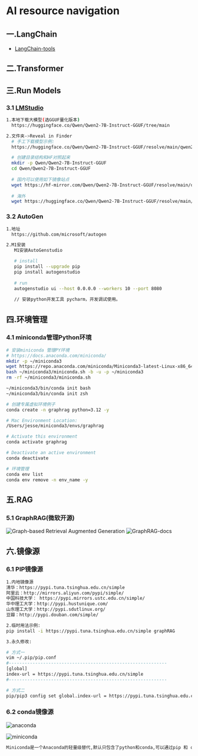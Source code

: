 # AI resource navigation

## 一.LangChain
+ [LangChain-tools](https://python.langchain.com/v0.2/docs/integrations/tools/)

## 二.Transformer

## 三.Run Models
### 3.1 [LMStudio](https://lmstudio.ai/)
```bash
1.本地下载大模型(选GGUF量化版本)
  https://huggingface.co/Qwen/Qwen2-7B-Instruct-GGUF/tree/main

2.文件夹->Reveal in Finder
  # 手工下载模型示例:
  https://huggingface.co/Qwen/Qwen2-7B-Instruct-GGUF/resolve/main/qwen2-7b-instruct-q2_k.gguf

  # 创建目录结构和HF对照起来
  mkdir -p Qwen/Qwen2-7B-Instruct-GGUF
  cd Qwen/Qwen2-7B-Instruct-GGUF
 
  # 国内可以使用如下镜像站点
  wget https://hf-mirror.com/Qwen/Qwen2-7B-Instruct-GGUF/resolve/main/qwen2-7b-instruct-q2_k.gguf
 
  # 海外
  wget https://huggingface.co/Qwen/Qwen2-7B-Instruct-GGUF/resolve/main/qwen2-7b-instruct-q2_k.gguf 
```

### 3.2 AutoGen
```bash
1.地址
  https://github.com/microsoft/autogen

2.M1安装
   M1安装AutoGenstudio

   # install
   pip install --upgrade pip
   pip install autogenstudio
   
   # run
   autogenstudio ui --host 0.0.0.0 --workers 10 --port 8080
   
   // 安装python开发工具 pycharm，开发调试使用。
```

## 四.环境管理

### 4.1 miniconda管理Python环境

```bash
# 安装miniconda 管理PY环境
# https://docs.anaconda.com/miniconda/
mkdir -p ~/miniconda3
wget https://repo.anaconda.com/miniconda/Miniconda3-latest-Linux-x86_64.sh -O ~/miniconda3/miniconda.sh
bash ~/miniconda3/miniconda.sh -b -u -p ~/miniconda3
rm -rf ~/miniconda3/miniconda.sh

~/miniconda3/bin/conda init bash
~/miniconda3/bin/conda init zsh

# 创建专属虚拟环境例子
conda create -n graphrag python=3.12 -y

# Mac Environment Location: 
/Users/jesse/miniconda3/envs/graphrag

# Activate this environment
conda activate graphrag

# Deactivate an active environment
conda deactivate

# 环境管理
conda env list
conda env remove -n env_name -y
```

## 五.RAG

### 5.1 GraphRAG(微软开源)
![Graph-based Retrieval Augmented Generation](https://github.com/microsoft/graphrag)
![GraphRAG-docs](https://microsoft.github.io/graphrag/)


## 六.镜像源
### 6.1 PIP镜像源
```bash
1.内地镜像源
清华：https://pypi.tuna.tsinghua.edu.cn/simple
阿里云：http://mirrors.aliyun.com/pypi/simple/
中国科技大学： https://pypi.mirrors.ustc.edu.cn/simple/
华中理工大学：http://pypi.hustunique.com/
山东理工大学：http://pypi.sdutlinux.org/ 
豆瓣：http://pypi.douban.com/simple/

2.临时用法示例:
pip install -i https://pypi.tuna.tsinghua.edu.cn/simple graphRAG

3.永久修改:

# 方式一
vim ~/.pip/pip.conf
#------------------------------------------------------------ 
[global]
index-url = https://pypi.tuna.tsinghua.edu.cn/simple
#------------------------------------------------------------ 

# 方式二
pip/pip3 config set global.index-url = https://pypi.tuna.tsinghua.edu.cn/simple
```

### 6.2 conda镜像源
![anaconda](https://mirrors.tuna.tsinghua.edu.cn/help/anaconda/)


![miniconda](https://mirrors.tuna.tsinghua.edu.cn/anaconda/miniconda/)
```bash
Miniconda是一个Anaconda的轻量级替代,默认只包含了python和conda,可以通过pip 和 conda 来安装所需要的包。
```